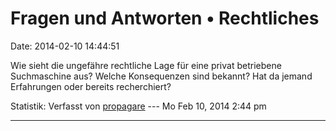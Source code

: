 Fragen und Antworten • Rechtliches
==================================

Date: 2014-02-10 14:44:51

Wie sieht die ungefähre rechtliche Lage für eine privat betriebene
Suchmaschine aus? Welche Konsequenzen sind bekannt? Hat da jemand
Erfahrungen oder bereits recherchiert?

Statistik: Verfasst von
[propagare](http://forum.yacy-websuche.de/memberlist.php?mode=viewprofile&u=9360)
--- Mo Feb 10, 2014 2:44 pm

------------------------------------------------------------------------
